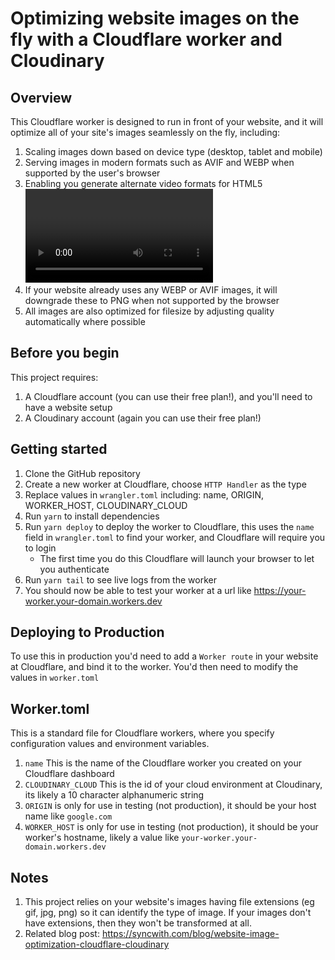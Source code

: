 # Optimizing website images on the fly with a Cloudflare worker and Cloudinary

## Overview

This Cloudflare worker is designed to run in front of your website, and it will optimize all of your site's images seamlessly on the fly, including:

1. Scaling images down based on device type (desktop, tablet and mobile)
2. Serving images in modern formats such as AVIF and WEBP when supported by the user's browser
3. Enabling you generate alternate video formats for HTML5 <video/> tags such as WEBM and MP4, and generating an optimized poster image for video(s)
4. If your website already uses any WEBP or AVIF images, it will downgrade these to PNG when not supported by the browser
5. All images are also optimized for filesize by adjusting quality automatically where possible

## Before you begin

This project requires:

1. A Cloudflare account (you can use their free plan!), and you'll need to have a website setup
2. A Cloudinary account (again you can use their free plan!)

## Getting started

1. Clone the GitHub repository
2. Create a new worker at Cloudflare, choose `HTTP Handler` as the type
3. Replace values in `wrangler.toml` including: name, ORIGIN, WORKER_HOST, CLOUDINARY_CLOUD
4. Run `yarn` to install dependencies
5. Run `yarn deploy` to deploy the worker to Cloudflare, this uses the `name` field in `wrangler.toml` to find your worker, and Cloudflare will require you to login
   - The first time you do this Cloudflare will launch your browser to let you authenticate
6. Run `yarn tail` to see live logs from the worker
7. You should now be able to test your worker at a url like https://your-worker.your-domain.workers.dev

## Deploying to Production

To use this in production you'd need to add a `Worker route` in your website at Cloudflare, and bind it to the worker. You'd then need to modify the values in `worker.toml`

## Worker.toml

This is a standard file for Cloudflare workers, where you specify configuration values and environment variables.

1. `name` This is the name of the Cloudflare worker you created on your Cloudflare dashboard
2. `CLOUDINARY_CLOUD` This is the id of your cloud environment at Cloudinary, its likely a 10 character alphanumeric string
3. `ORIGIN` is only for use in testing (not production), it should be your host name like `google.com`
4. `WORKER_HOST` is only for use in testing (not production), it should be your worker's hostname, likely a value like `your-worker.your-domain.workers.dev`

## Notes

1. This project relies on your website's images having file extensions (eg gif, jpg, png) so it can identify the type of image. If your images don't have extensions, then they won't be transformed at all.
2. Related blog post: https://syncwith.com/blog/website-image-optimization-cloudflare-cloudinary
